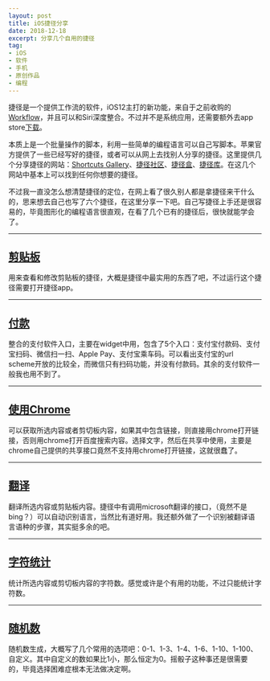 ```yaml
---
layout: post
title: iOS捷径分享
date: 2018-12-18
excerpt: 分享几个自用的捷径
tag: 
- iOS
- 软件
- 手机
- 原创作品
- 编程
---
```


捷径是一个提供工作流的软件，iOS12主打的新功能，来自于之前收购的[Workflow](http://www.workflow.is/)，并且可以和Siri深度整合。不过并不是系统应用，还需要额外去app store[下载](https://itunes.apple.com/cn/app/%E6%8D%B7%E5%BE%84/id915249334)。

本质上是一个批量操作的脚本，利用一些简单的编程语言可以自己写脚本。苹果官方提供了一些已经写好的捷径，或者可以从网上去找别人分享的捷径。这里提供几个分享捷径的网站：[Shortcuts Gallery](https://shortcuts.sspai.com/)、[捷径社区](https://sharecuts.cn/)、[捷径盒](https://jiejinghe.com/)、[捷径库](http://jiejingapp.cn/)。在这几个网站中基本上可以找到任何你想要的捷径。

不过我一直没怎么想清楚捷径的定位，在网上看了很久别人都是拿捷径来干什么的，思来想去自己也写了六个捷径，在这里分享一下吧。自己写捷径上手还是很容易的，毕竟图形化的编程语言很直观，在看了几个已有的捷径后，很快就能学会了。

---

## [剪贴板](https://www.icloud.com/shortcuts/4bc574ea29e947d7a824e12dd6a92a0f)

用来查看和修改剪贴板的捷径，大概是捷径中最实用的东西了吧，不过运行这个捷径需要打开捷径app。

---

## [付款](https://www.icloud.com/shortcuts/f0ed472210094c7dbad2b8b0fb9f501c)

整合的支付软件入口，主要在widget中用，包含了5个入口：支付宝付款码、支付宝扫码、微信扫一扫、Apple Pay、支付宝乘车码。可以看出支付宝的url scheme开放的比较全，而微信只有扫码功能，并没有付款码。其余的支付软件一般我也用不到了。

---

## [使用Chrome](https://www.icloud.com/shortcuts/06f3879c527046829a2aa1a3522ac48a)

可以获取所选内容或者剪切板内容，如果其中包含链接，则直接用chrome打开链接，否则用chrome打开百度搜索内容。选择文字，然后在共享中使用，主要是chrome自己提供的共享接口竟然不支持用chrome打开链接，这就很蠢了。

---

## [翻译](https://www.icloud.com/shortcuts/9cfe617dc8524379b8d703de4cbcf1ab)

翻译所选内容或剪贴板内容。捷径中有调用microsoft翻译的接口，（竟然不是bing？）可以自动识别语言，当然比有道好用。我还额外做了一个识别被翻译语言语种的步骤，其实挺多余的吧。

---

## [字符统计](https://www.icloud.com/shortcuts/b65f530a1e47474183da0c75d6e67270)

统计所选内容或剪切板内容的字符数。感觉或许是个有用的功能，不过只能统计字符数。

---

## [随机数](https://www.icloud.com/shortcuts/5a39981f3bea4a45954860fd04f027d5)

随机数生成，大概写了几个常用的选项吧：0-1、1-3、1-4、1-6、1-10、1-100、自定义。其中自定义的数如果比1小，那么恒定为0。摇骰子这种事还是很需要的，毕竟选择困难症根本无法做决定啊。